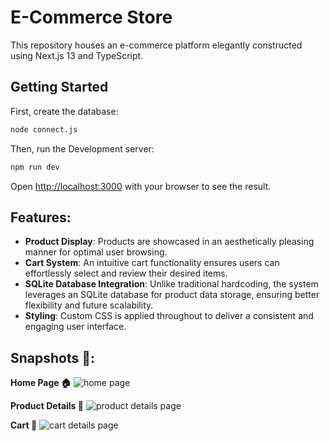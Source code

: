 # E-Commerce Store

This repository houses an e-commerce platform elegantly constructed using Next.js 13 and TypeScript.

## Getting Started

First, create the database:

```bash
node connect.js
```

Then, run the Development server:

```bash
npm run dev
```

Open [http://localhost:3000](http://localhost:3000) with your browser to see the result.

## Features:

- **Product Display**: Products are showcased in an aesthetically pleasing manner for optimal user browsing.
- **Cart System**: An intuitive cart functionality ensures users can effortlessly select and review their desired items.
- **SQLite Database Integration**: Unlike traditional hardcoding, the system leverages an SQLite database for product data storage, ensuring better flexibility and future scalability.
- **Styling**: Custom CSS is applied throughout to deliver a consistent and engaging user interface.

## Snapshots 📸:

**Home Page 🏠**
![home page](https://i.imgur.com/KH3WzXt.png)

**Product Details 👟**
![product details page](https://i.imgur.com/1XEkGfl.png)

**Cart 🛒**
![cart details page](https://i.imgur.com/EhJEMwh.png)
